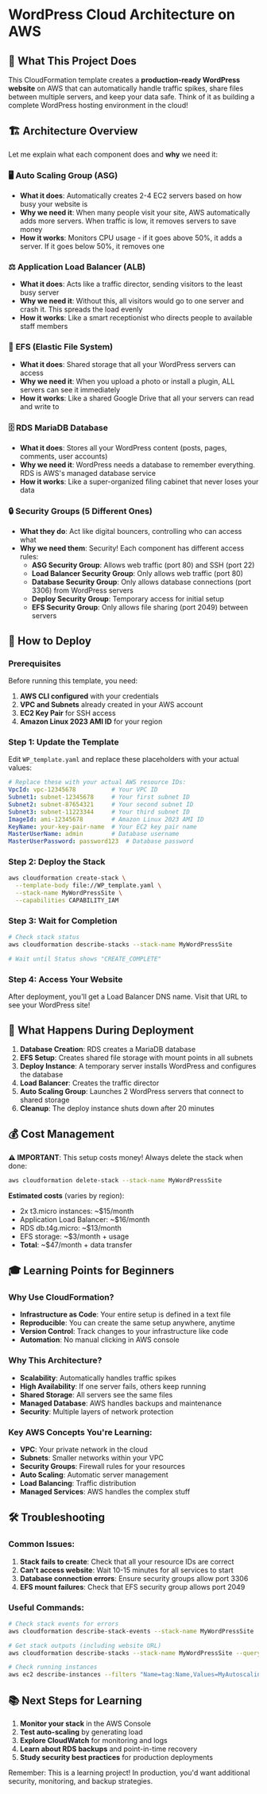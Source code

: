 # WordPress Cloud Architecture on AWS

## 🎯 What This Project Does

This CloudFormation template creates a **production-ready WordPress website** on AWS that can automatically handle traffic spikes, share files between multiple servers, and keep your data safe. Think of it as building a complete WordPress hosting environment in the cloud!

## 🏗️ Architecture Overview

Let me explain what each component does and **why** we need it:

### 🖥️ **Auto Scaling Group (ASG)**
- **What it does**: Automatically creates 2-4 EC2 servers based on how busy your website is
- **Why we need it**: When many people visit your site, AWS automatically adds more servers. When traffic is low, it removes servers to save money
- **How it works**: Monitors CPU usage - if it goes above 50%, it adds a server. If it goes below 50%, it removes one

### ⚖️ **Application Load Balancer (ALB)**
- **What it does**: Acts like a traffic director, sending visitors to the least busy server
- **Why we need it**: Without this, all visitors would go to one server and crash it. This spreads the load evenly
- **How it works**: Like a smart receptionist who directs people to available staff members

### 📁 **EFS (Elastic File System)**
- **What it does**: Shared storage that all your WordPress servers can access
- **Why we need it**: When you upload a photo or install a plugin, ALL servers can see it immediately
- **How it works**: Like a shared Google Drive that all your servers can read and write to

### 🗄️ **RDS MariaDB Database**
- **What it does**: Stores all your WordPress content (posts, pages, comments, user accounts)
- **Why we need it**: WordPress needs a database to remember everything. RDS is AWS's managed database service
- **How it works**: Like a super-organized filing cabinet that never loses your data

### 🔒 **Security Groups (5 Different Ones)**
- **What they do**: Act like digital bouncers, controlling who can access what
- **Why we need them**: Security! Each component has different access rules:
  - **ASG Security Group**: Allows web traffic (port 80) and SSH (port 22)
  - **Load Balancer Security Group**: Only allows web traffic (port 80)
  - **Database Security Group**: Only allows database connections (port 3306) from WordPress servers
  - **Deploy Security Group**: Temporary access for initial setup
  - **EFS Security Group**: Only allows file sharing (port 2049) between servers

## 🚀 How to Deploy

### Prerequisites
Before running this template, you need:
1. **AWS CLI configured** with your credentials
2. **VPC and Subnets** already created in your AWS account
3. **EC2 Key Pair** for SSH access
4. **Amazon Linux 2023 AMI ID** for your region

### Step 1: Update the Template
Edit `WP_template.yaml` and replace these placeholders with your actual values:
```yaml
# Replace these with your actual AWS resource IDs:
VpcId: vpc-12345678          # Your VPC ID
Subnet1: subnet-12345678     # Your first subnet ID
Subnet2: subnet-87654321     # Your second subnet ID  
Subnet3: subnet-11223344     # Your third subnet ID
ImageId: ami-12345678        # Amazon Linux 2023 AMI ID
KeyName: your-key-pair-name  # Your EC2 key pair name
MasterUserName: admin        # Database username
MasterUserPassword: password123  # Database password
```

### Step 2: Deploy the Stack
```bash
aws cloudformation create-stack \
  --template-body file://WP_template.yaml \
  --stack-name MyWordPressSite \
  --capabilities CAPABILITY_IAM
```

### Step 3: Wait for Completion
```bash
# Check stack status
aws cloudformation describe-stacks --stack-name MyWordPressSite

# Wait until Status shows "CREATE_COMPLETE"
```

### Step 4: Access Your Website
After deployment, you'll get a Load Balancer DNS name. Visit that URL to see your WordPress site!

## 🔧 What Happens During Deployment

1. **Database Creation**: RDS creates a MariaDB database
2. **EFS Setup**: Creates shared file storage with mount points in all subnets
3. **Deploy Instance**: A temporary server installs WordPress and configures the database
4. **Load Balancer**: Creates the traffic director
5. **Auto Scaling Group**: Launches 2 WordPress servers that connect to shared storage
6. **Cleanup**: The deploy instance shuts down after 20 minutes

## 💰 Cost Management

**⚠️ IMPORTANT**: This setup costs money! Always delete the stack when done:

```bash
aws cloudformation delete-stack --stack-name MyWordPressSite
```

**Estimated costs** (varies by region):
- 2x t3.micro instances: ~$15/month
- Application Load Balancer: ~$16/month  
- RDS db.t4g.micro: ~$13/month
- EFS storage: ~$3/month + usage
- **Total**: ~$47/month + data transfer

## 🎓 Learning Points for Beginners

### Why Use CloudFormation?
- **Infrastructure as Code**: Your entire setup is defined in a text file
- **Reproducible**: You can create the same setup anywhere, anytime
- **Version Control**: Track changes to your infrastructure like code
- **Automation**: No manual clicking in AWS console

### Why This Architecture?
- **Scalability**: Automatically handles traffic spikes
- **High Availability**: If one server fails, others keep running
- **Shared Storage**: All servers see the same files
- **Managed Database**: AWS handles backups and maintenance
- **Security**: Multiple layers of network protection

### Key AWS Concepts You're Learning:
- **VPC**: Your private network in the cloud
- **Subnets**: Smaller networks within your VPC
- **Security Groups**: Firewall rules for your resources
- **Auto Scaling**: Automatic server management
- **Load Balancing**: Traffic distribution
- **Managed Services**: AWS handles the complex stuff

## 🛠️ Troubleshooting

### Common Issues:
1. **Stack fails to create**: Check that all your resource IDs are correct
2. **Can't access website**: Wait 10-15 minutes for all services to start
3. **Database connection errors**: Ensure security groups allow port 3306
4. **EFS mount failures**: Check that EFS security group allows port 2049

### Useful Commands:
```bash
# Check stack events for errors
aws cloudformation describe-stack-events --stack-name MyWordPressSite

# Get stack outputs (including website URL)
aws cloudformation describe-stacks --stack-name MyWordPressSite --query 'Stacks[0].Outputs'

# Check running instances
aws ec2 describe-instances --filters "Name=tag:Name,Values=MyAutoscalingGroup-Instance"
```

## 📚 Next Steps for Learning

1. **Monitor your stack** in the AWS Console
2. **Test auto-scaling** by generating load
3. **Explore CloudWatch** for monitoring and logs
4. **Learn about RDS backups** and point-in-time recovery
5. **Study security best practices** for production deployments

Remember: This is a learning project! In production, you'd want additional security, monitoring, and backup strategies.


